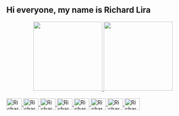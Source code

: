 ## Hi everyone, my name is Richard Lira

<div align="center">
  <a href="https://github.com/RichardeLira">
  <img height="180em" src="https://github-readme-stats.vercel.app/api?username=RichardeLira&show_icons=true&theme=onedark&include_all_commits=true&count_private=true"/>
  <img height="180em" src="https://github-readme-stats.vercel.app/api/top-langs/?username=RichardeLira&layout=compact&langs_count=7&theme=onedark"/>
</div>

<div style="display: inline_block"><br>
  <img align="center" alt="RichardLira" height="30" width="40" src="https://cdn.jsdelivr.net/gh/devicons/devicon/icons/postgresql/postgresql-original.svg" />
  <img align="center" alt="RichardLira" height="30" width="40" src="https://cdn.jsdelivr.net/gh/devicons/devicon/icons/python/python-original.svg" />
  <img align="center" alt="RichardLira" height="30" width="40" src="https://cdn.jsdelivr.net/gh/devicons/devicon/icons/pandas/pandas-original.svg" />
  <img align="center" alt="RichardLira" height="30" width="40" src="https://cdn.jsdelivr.net/gh/devicons/devicon/icons/numpy/numpy-original.svg" />
  <img align="center" alt="RichardLira" height="30" width="40" src="https://cdn.jsdelivr.net/gh/devicons/devicon/icons/fastapi/fastapi-original.svg" />
  <img align="center" alt="RichardLira" height="30" width="40" src="https://cdn.jsdelivr.net/gh/devicons/devicon/icons/java/java-original.svg" />
  <img align="center" alt="RichardLira" height="30" width="40" src="https://cdn.jsdelivr.net/gh/devicons/devicon/icons/tensorflow/tensorflow-original.svg" />
  <img align="center" alt="RichardLira" height="30" width="40" src="https://cdn.jsdelivr.net/gh/devicons/devicon/icons/jupyter/jupyter-original-wordmark.svg" />
</div>


